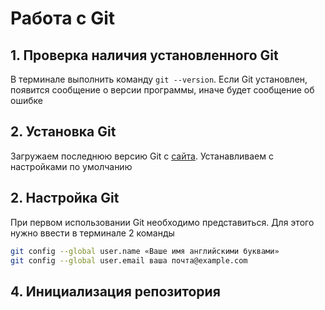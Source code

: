 # Работа с Git
## 1. Проверка наличия установленного Git
В терминале выполнить команду `git --version`. Если Git установлен, появится сообщение о версии программы, иначе будет сообщение об ошибке

## 2. Установка Git
Загружаем последнюю версию Git с [сайта](https://git-scm.com/downloads).
Устанавливаем с настройками по умолчанию

## 2. Настройка Git
При первом использовании Git необходимо представиться. Для этого нужно ввести в терминале 2 команды
```Bash
git config --global user.name «Ваше имя английскими буквами»
git config --global user.email ваша почта@example.com
```

## 4. Инициализация репозитория